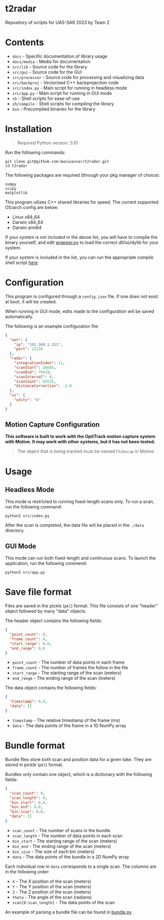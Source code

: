 # t2radar

Repository of scripts for UAS-SAR 2023 by Team 2

# Contents

- `docs` - Specific documentation of library usage
- `docs/media` - Media for documentation
- `src/lib` - Source code for the library
- `src/gui` - Source code for the GUI
- `src/processor` - Source code for processing and visualizing data
- `src/backproj` - Vectorized C++ backprojection code
- `src/index.py` - Main script for running in headless mode
- `src/app.py` - Main script for running in GUI mode
- `sh` - Shell scripts for ease-of-use
- `sh/compile` - Shell scripts for compiling the library
- `bin` - Precompiled binaries for the library

# Installation

> Required Python version: 3.10

Run the following commands:

```
git clone git@github.com:bwsiuassar/t2radar.git
cd t2radar
```

The following packages are required (through your pkg manager of choice):

```
numpy
scipy
matplotlib
```

This program uilizes C++ shared libraries for speed. The current supported OS/arch config are below:

- Linux x84_64
- Darwin x84_64
- Darwin arm64

If your system is not included in the above list, you will have to compile the binary yourself, and edit [wrapper.py](/src/backproj/wrapper.py) to load the correct dll/so/dylib for your system.

If your system is included in the list, you can run the appropriate compile shell script [here](/sh/compile/)

# Configuration

This program is configured through a `config.json` file. If one does not exist at boot, it will be created.

When running in GUI mode, edits made to the configuration will be saved automatically.

The following is an example configuration file:

```json
{
  "net": {
    "ip": "192.168.1.151",
    "port": 21210
  },
  "radar": {
    "integrationIndex": 11,
    "scanStart": 26685,
    "scanEnd": 79419,
    "scanInterval": 0,
    "scanCount": 65535,
    "distanceCorrection": -2.0
  },
  "ui": {
    "units": "m"
  }
}
```

## Motion Capture Configuration

**This software is built to work with the OptiTrack motion capture system with Motive. It may work with other systems, but it has not been tested.**

> The object that is being tracked must be named `FS2mocap` in Motive.

# Usage

## Headless Mode

This mode is restricted to running fixed-length scans only. To run a scan, run the following command:

```
python3 src/index.py
```

After the scan is completed, the data file will be placed in the `./data` directory.

## GUI Mode

This mode can run both fixed-length and continuous scans. To launch the application, run the following commend:

```
python3 src/app.py
```

# Save file format

Files are saved in the pickle (`pkl`) format. This file consists of one "header" object followed by many "data" objects.

The header object contains the following fields:

```json
{
  "point_count": 0,
  "frame_count": 0,
  "start_range": 0.0,
  "end_range": 0.0
}
```

- `point_count` - The number of data points in each frame
- `frame_count` - The number of frames the follow in the file
- `start_range` - The starting range of the scan (meters)
- `end_range` - The ending range of the scan (meters)

The data object contains the following fields:

```json
{
  "timestamp": 0.0,
  "data": []
}
```

- `timestamp` - The relative timestamp of the frame (ms)
- `data` - The data points of the frame in a 1D NumPy array

# Bundle format

Bundle files store both scan and position data for a given take. They are stored in pickle (`pkl`) format.

Bundles only contain one object, which is a dictionary with the following fields:

```json
{
  "scan_count": 0,
  "scan_length": 0,
  "bin_start": 0.0,
  "bin_end": 0.0,
  "bin_size": 0.0,
  "data": []
}
```

- `scan_count` - The number of scans in the bundle
- `scan_length` - The number of data points in each scan
- `bin_start` - The starting range of the scan (meters)
- `bin_end` - The ending range of the scan (meters)
- `bin_size` - The size of each bin (meters)
- `data` - The data points of the bundle in a 2D NumPy array

Each individual row in `data` corresponds to a single scan. The columns are in the following order:

- `X` - The X position of the scan (meters)
- `Y` - The Y position of the scan (meters)
- `Z` - The Z position of the scan (meters)
- `theta` - The angle of the scan (radians)
- `scan[0:scan_length]` - The data points of the scan

An example of parsing a bundle file can be found in [bundle.py](/src/lib/bundle.py)
